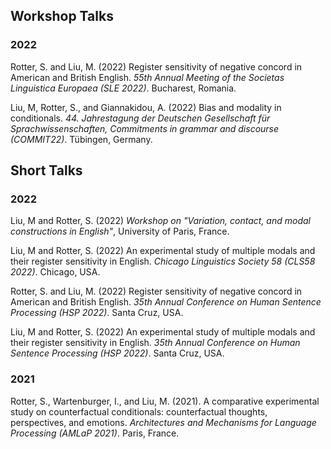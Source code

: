 
## Workshop Talks

### 2022

Rotter, S. and Liu, M. (2022) Register sensitivity of negative concord in American and British English. *55th Annual Meeting of the Societas Linguistica Europaea (SLE 2022)*. Bucharest, Romania.

Liu, M, Rotter, S., and Giannakidou, A. (2022) Bias and modality in conditionals. *44. Jahrestagung der Deutschen Gesellschaft für Sprachwissenschaften, Commitments in grammar and discourse (COMMIT22)*. Tübingen, Germany.

## Short Talks

### 2022

Liu, M and Rotter, S. (2022) *Workshop on "Variation, contact, and modal constructions in English"*, University of Paris, France.

Liu, M and Rotter, S. (2022) An experimental study of multiple modals and their register sensitivity in English. *Chicago Linguistics Society 58 (CLS58 2022)*. Chicago, USA.

Rotter, S. and Liu, M. (2022) Register sensitivity of negative concord in American and British English. *35th Annual Conference on Human Sentence Processing (HSP 2022)*. Santa Cruz, USA.

Liu, M and Rotter, S. (2022) An experimental study of multiple modals and their register sensitivity in English. *35th Annual Conference on Human Sentence Processing (HSP 2022)*. Santa Cruz, USA.


### 2021
Rotter, S., Wartenburger, I., and Liu, M. (2021). A comparative experimental study on counterfactual conditionals: counterfactual thoughts, perspectives, and emotions. *Architectures and Mechanisms for Language Processing (AMLaP 2021)*. Paris, France.

